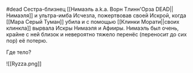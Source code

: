 #dead
Сестра-близнец [[Нимаэль a.k.a. Ворн Тлинн'Орза DEAD||Нимаэля]] и ультра-имба
Исчезла, пожертвовав своей Искрой, когда [[Мара Серый Туман]]  убила и с помощью [[Клинки Морати||своих клинкла]] вырвала Искры Нимаэля и Афииры. 
Нимаэль был очень, крайне с ней близок и невероятно тяжело перенёс (переносит до сих пор) её потерю.

Где тело? 

![[Ryzza.png]]